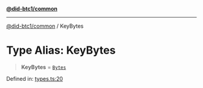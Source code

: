 [**@did-btc1/common**](../README.md)

***

[@did-btc1/common](../globals.md) / KeyBytes

# Type Alias: KeyBytes

> **KeyBytes** = [`Bytes`](Bytes.md)

Defined in: [types.ts:20](https://github.com/dcdpr/did-btc1-js/blob/751aedd75738c26882a2149e644ae32b9e424707/packages/common/src/types.ts#L20)
